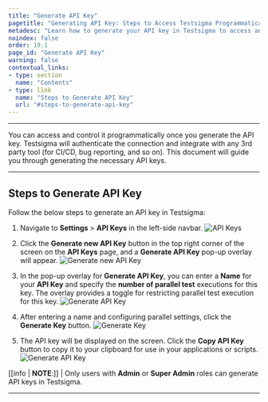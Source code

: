 ```yaml
---
title: "Generate API Key"
pagetitle: "Generating API Key: Steps to Access Testsigma Programmatically"
metadesc: "Learn how to generate your API key in Testsigma to access and control Testsigma programmatically. Follow these simple steps for smooth integration and automation."
noindex: false
order: 19.1
page_id: "Generate API Key"
warning: false
contextual_links:
- type: section
  name: "Contents"
- type: link
  name: "Steps to Generate API Key"
  url: "#steps-to-generate-api-key"
---
```


---

You can access and control it programmatically once you generate the API key. Testsigma will authenticate the connection and integrate with any 3rd party tool (for CI/CD, bug reporting, and so on). This document will guide you through generating the necessary API keys.

---

## **Steps to Generate API Key**

Follow the below steps to generate an API key in Testsigma:

1. Navigate to **Settings** > **API Keys** in the left-side navbar.
   ![API Keys](https://s3.amazonaws.com/static-docs.testsigma.com/new_images/projects/configuration/API_key_1.png)

2. Click the **Generate new API Key** button in the top right corner of the screen on the **API Keys** page, and a **Generate API Key** pop-up overlay will appear.
   ![Generate new API Key](https://s3.amazonaws.com/static-docs.testsigma.com/new_images/projects/configuration/API_key_2.png)

3. In the pop-up overlay for **Generate API Key**, you can enter a **Name** for your **API Key** and specify the **number of parallel test** executions for this key. The overlay provides a toggle for restricting parallel test execution for this key.
   ![Generate API Key](https://s3.amazonaws.com/static-docs.testsigma.com/new_images/projects/configuration/API_key_3.png)

4. After entering a name and configuring parallel settings, click the **Generate Key** button.
   ![Generate Key](https://s3.amazonaws.com/static-docs.testsigma.com/new_images/projects/configuration/API_key_4.png) 
   
5. The API key will be displayed on the screen. Click the **Copy API Key** button to copy it to your clipboard for use in your applications or scripts. ![Generate API Key](https://s3.amazonaws.com/static-docs.testsigma.com/new_images/projects/configuration/API_key_5.png)

[[info | **NOTE**:]]
| Only users with **Admin** or **Super Admin** roles can generate API keys in Testsigma.

---